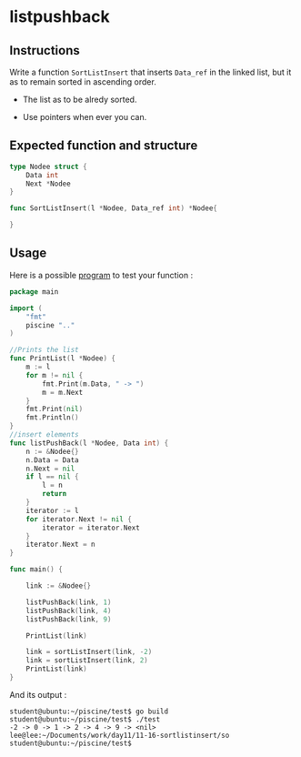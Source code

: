 # listpushback

## Instructions

Write a function `SortListInsert` that inserts `Data_ref` in the linked list, but it as to remain sorted in ascending order.

- The list as to be alredy sorted. 

- Use pointers when ever you can.

## Expected function and structure

```go
type Nodee struct {
	Data int
	Next *Nodee
}

func SortListInsert(l *Nodee, Data_ref int) *Nodee{

}
```

## Usage

Here is a possible [program](TODO-LINK) to test your function :

```go
package main

import (
	"fmt"
	piscine ".."
)

//Prints the list
func PrintList(l *Nodee) {
	m := l
	for m != nil {
		fmt.Print(m.Data, " -> ")
		m = m.Next
	}
	fmt.Print(nil)
	fmt.Println()
}
//insert elements
func listPushBack(l *Nodee, Data int) {
	n := &Nodee{}
	n.Data = Data
	n.Next = nil
	if l == nil {
		l = n
		return
	}
	iterator := l
	for iterator.Next != nil {
		iterator = iterator.Next
	}
	iterator.Next = n
}

func main() {

	link := &Nodee{}

	listPushBack(link, 1)
	listPushBack(link, 4)
	listPushBack(link, 9)

	PrintList(link)

	link = sortListInsert(link, -2)
	link = sortListInsert(link, 2)
	PrintList(link)
}

```

And its output :

```console
student@ubuntu:~/piscine/test$ go build
student@ubuntu:~/piscine/test$ ./test
-2 -> 0 -> 1 -> 2 -> 4 -> 9 -> <nil>
lee@lee:~/Documents/work/day11/11-16-sortlistinsert/so
student@ubuntu:~/piscine/test$
```
